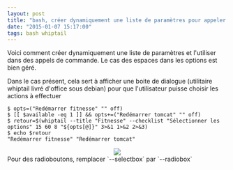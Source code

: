 ```yaml
---
layout: post
title: "bash, créer dynamiquement une liste de paramètres pour appeler une commande"
date: "2015-01-07 15:17:00"
tags: bash whiptail
---
```

Voici comment créer dynamiquement une liste de paramètres et l'utiliser dans des appels de commande.
Le cas des espaces dans les options est bien géré.

Dans le cas présent, cela sert à afficher une boite de dialogue (utilitaire whiptail livré d'office sous debian) pour que l'utilisateur puisse choisir les actions à effectuer


```
$ opts=("Redémarrer fitnesse" "" off)
$ [[ $available -eq 1 ]] && opts+=("Redémarrer tomcat" "" off)
$ retour=$(whiptail --title "Fitnesse" --checklist "Sélectionner les options" 15 60 8 "${opts[@]}" 3>&1 1>&2 2>&3)
$ echo $retour
"Redémarrer fitnesse" "Redémarrer tomcat"
```

<div class="separator" style="clear: both; text-align: center;"><a href="http://3.bp.blogspot.com/-yH5VoeAU5ao/VK1AKg6J0lI/AAAAAAAADzA/M2iI0dOv0m8/s1600/Capture%2Bdu%2B2015-01-07%2B15%3A17%3A54.png" imageanchor="1" style="margin-left: 1em; margin-right: 1em;"><img border="0" src="http://3.bp.blogspot.com/-yH5VoeAU5ao/VK1AKg6J0lI/AAAAAAAADzA/M2iI0dOv0m8/s320/Capture%2Bdu%2B2015-01-07%2B15%3A17%3A54.png" /></a></div>  Pour des radioboutons, remplacer `--selectbox` par `--radiobox`

